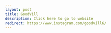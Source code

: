 ```yaml
---
layout: post
title: GoodVill
description: Click here to go to website
redirect: https://www.instagram.com/goodvill6/
---
```

